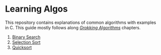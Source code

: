 # Learning Algos
This repository contains explanations of common algorithms with examples in C. This guide mostly follows along _[Grokking Algorithms](https://www.manning.com/books/grokking-algorithms)_ chapters. 

1. [Binary Search](./binary_search.md)
2. [Selection Sort](./selection_sort.md)
3. [Quicksort](./quicksort.md)